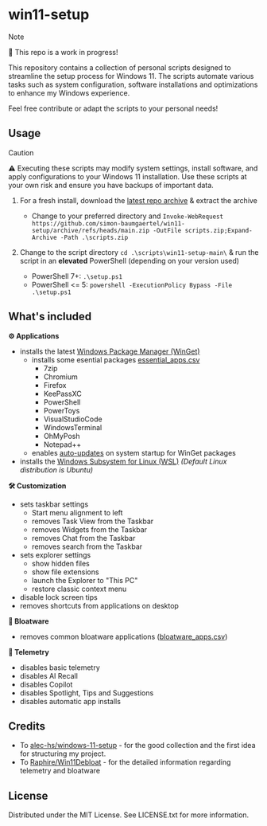 # win11-setup

> [!NOTE]
> 🚧 This repo is a work in progress!

This repository contains a collection of personal scripts designed to streamline the setup process for Windows 11. 
The scripts automate various tasks such as system configuration, software installations and optimizations to enhance my Windows experience.

Feel free contribute or adapt the scripts to your personal needs!
 
## Usage

> [!CAUTION]
> ⚠️ Executing these scripts may modify system settings, install software, and apply configurations to your Windows 11 installation. Use these scripts at your own risk and ensure you have backups of important data. 

1. For a fresh install, download the [latest repo archive](https://github.com/simon-baumgaertel/win11-setup/archive/refs/heads/main.zip) & extract the archive

    * Change to your preferred directory and `Invoke-WebRequest https://github.com/simon-baumgaertel/win11-setup/archive/refs/heads/main.zip -OutFile scripts.zip;Expand-Archive -Path .\scripts.zip`

2. Change to the script directory `cd .\scripts\win11-setup-main\` & run the script in an **elevated** PowerShell (depending on your version used)
    * PowerShell 7+: `.\setup.ps1`
    * PowerShell <= 5: `powershell -ExecutionPolicy Bypass -File .\setup.ps1` 

## What's included

**⚙️ Applications**
* installs the latest [Windows Package Manager (WinGet)](https://github.com/microsoft/winget-cli)
    * installs some esential packages [essential_apps.csv](config/essential_apps.csv)
        * 7zip
        * Chromium
        * Firefox
        * KeePassXC
        * PowerShell
        * PowerToys
        * VisualStudioCode
        * WindowsTerminal
        * OhMyPosh
        * Notepad++
    * enables <ins>auto-updates</ins> on system startup for WinGet packages
* installs the [Windows Subsystem for Linux (WSL)](https://learn.microsoft.com/en-us/windows/wsl/install) _(Default Linux distribution is Ubuntu)_

**🛠️ Customization**
* sets taskbar settings
    * Start menu alignment to left
    * removes Task View from the Taskbar
    * removes Widgets from the Taskbar
    * removes Chat from the Taskbar
    * removes search from the Taskbar
* sets explorer settings
    * show hidden files
    * show file extensions
    * launch the Explorer to "This PC"
    * restore classic context menu
* disable lock screen tips
* removes shortcuts from applications on desktop

**💩 Bloatware**
* removes common bloatware applications ([bloatware_apps.csv](config/bloatware_apps.csv))


**🧱 Telemetry**
* disables basic telemetry
* disables AI Recall
* disables Copilot
* disables Spotlight, Tips and Suggestions
* disables automatic app installs

## Credits

* To [alec-hs/windows-11-setup](https://github.com/alec-hs/windows-11-setup) - for the good collection and the first idea for structuring my project.
* To [Raphire/Win11Debloat](https://github.com/Raphire/Win11Debloat) - for the detailed information regarding telemetry and bloatware

## License 

Distributed under the MIT License. See LICENSE.txt for more information.